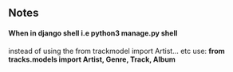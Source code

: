## Notes

#### When in django shell i.e python3 manage.py shell

instead of using the from trackmodel import Artist... etc
use:
**from tracks.models import Artist, Genre, Track, Album**
